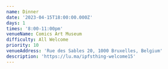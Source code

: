 ```yaml
---
name: Dinner
date: '2023-04-15T18:00:00.000Z'
days: 1
times: '8:00-11:00pm'
venueName: Comics Art Museum
difficulty: All Welcome
priority: 10
venueAddress: 'Rue des Sables 20, 1000 Bruxelles, Belgium'
description: 'https://lu.ma/ipfsthing-welcome15'
---
```









